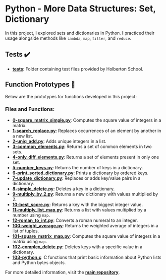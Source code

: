 # Python - More Data Structures: Set, Dictionary

In this project, I explored sets and dictionaries in Python. I practiced their usage alongside methods like `lambda`, `map`, `filter`, and `reduce`.

## Tests :heavy_check_mark:

* [**tests**](./tests): Folder containing test files provided by Holberton School.

## Function Prototypes :floppy_disk:

Below are the prototypes for functions developed in this project:

### Files and Functions:

- [**0-square_matrix_simple.py**](./0-square_matrix_simple.py): Computes the square value of integers in a matrix.
- [**1-search_replace.py**](./1-search_replace.py): Replaces occurrences of an element by another in a new list.
- [**2-uniq_add.py**](./2-uniq_add.py): Adds unique integers in a list.
- [**3-common_elements.py**](./3-common_elements.py): Returns a set of common elements in two sets.
- [**4-only_diff_elements.py**](./4-only_diff_elements.py): Returns a set of elements present in only one set.
- [**5-number_keys.py**](./5-number_keys.py): Returns the number of keys in a dictionary.
- [**6-print_sorted_dictionary.py**](./6-print_sorted_dictionary.py): Prints a dictionary by ordered keys.
- [**7-update_dictionary.py**](./7-update_dictionary.py): Replaces or adds key/value pairs in a dictionary.
- [**8-simple_delete.py**](./8-simple_delete.py): Deletes a key in a dictionary.
- [**9-multiply_by_2.py**](./9-multiply_by_2.py): Returns a new dictionary with values multiplied by 2.
- [**10-best_score.py**](./10-best_score.py): Returns a key with the biggest integer value.
- [**11-multiply_list_map.py**](./11-multiply_list_map.py): Returns a list with values multiplied by a number using `map`.
- [**12-roman_to_int.py**](./12-roman_to_int.py): Converts a roman numeral to an integer.
- [**100-weight_average.py**](./100-weight_average.py): Returns the weighted average of integers in a list of tuples.
- [**101-square_matrix_map.py**](./101-square_matrix_map.py): Computes the square value of integers in a matrix using `map`.
- [**102-complex_delete.py**](./102-complex_delete.py): Deletes keys with a specific value in a dictionary.
- [**103-python.c**](./103-python.c): C functions that print basic information about Python lists and Python bytes objects.

For more detailed information, visit the [**main repository**](https://github.com/BM-Ghost/alx-higher_level_programming).
